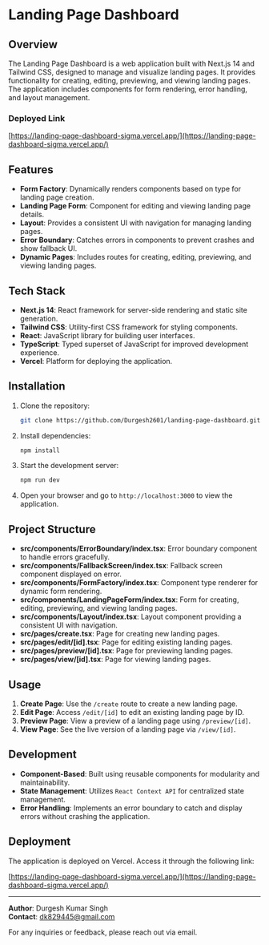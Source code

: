 # Landing Page Dashboard

## Overview

The Landing Page Dashboard is a web application built with Next.js 14 and Tailwind CSS, designed to manage and visualize landing pages. It provides functionality for creating, editing, previewing, and viewing landing pages. The application includes components for form rendering, error handling, and layout management.

### Deployed Link

[https://landing-page-dashboard-sigma.vercel.app/](https://landing-page-dashboard-sigma.vercel.app/)

## Features

- **Form Factory**: Dynamically renders components based on type for landing page creation.
- **Landing Page Form**: Component for editing and viewing landing page details.
- **Layout**: Provides a consistent UI with navigation for managing landing pages.
- **Error Boundary**: Catches errors in components to prevent crashes and show fallback UI.
- **Dynamic Pages**: Includes routes for creating, editing, previewing, and viewing landing pages.

## Tech Stack

- **Next.js 14**: React framework for server-side rendering and static site generation.
- **Tailwind CSS**: Utility-first CSS framework for styling components.
- **React**: JavaScript library for building user interfaces.
- **TypeScript**: Typed superset of JavaScript for improved development experience.
- **Vercel**: Platform for deploying the application.

## Installation

1. Clone the repository:

   ```bash
   git clone https://github.com/Durgesh2601/landing-page-dashboard.git
   ```

2. Install dependencies:

   ```bash
   npm install
   ```

3. Start the development server:

   ```bash
   npm run dev
   ```

4. Open your browser and go to `http://localhost:3000` to view the application.

## Project Structure

- **src/components/ErrorBoundary/index.tsx**: Error boundary component to handle errors gracefully.
- **src/components/FallbackScreen/index.tsx**: Fallback screen component displayed on error.
- **src/components/FormFactory/index.tsx**: Component type renderer for dynamic form rendering.
- **src/components/LandingPageForm/index.tsx**: Form for creating, editing, previewing, and viewing landing pages.
- **src/components/Layout/index.tsx**: Layout component providing a consistent UI with navigation.
- **src/pages/create.tsx**: Page for creating new landing pages.
- **src/pages/edit/[id].tsx**: Page for editing existing landing pages.
- **src/pages/preview/[id].tsx**: Page for previewing landing pages.
- **src/pages/view/[id].tsx**: Page for viewing landing pages.

## Usage

1. **Create Page**: Use the `/create` route to create a new landing page.
2. **Edit Page**: Access `/edit/[id]` to edit an existing landing page by ID.
3. **Preview Page**: View a preview of a landing page using `/preview/[id]`.
4. **View Page**: See the live version of a landing page via `/view/[id]`.

## Development

- **Component-Based**: Built using reusable components for modularity and maintainability.
- **State Management**: Utilizes `React Context API` for centralized state management.
- **Error Handling**: Implements an error boundary to catch and display errors without crashing the application.

## Deployment

The application is deployed on Vercel. Access it through the following link:

[https://landing-page-dashboard-sigma.vercel.app/](https://landing-page-dashboard-sigma.vercel.app/)

---

**Author**: Durgesh Kumar Singh\
**Contact**: dk829445@gmail.com

For any inquiries or feedback, please reach out via email.
